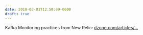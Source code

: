 ```yaml
---
date: 2018-03-01T12:50:09-0600
draft: true
---
```




Kafka Monitoring practices from New Relic: [dzone.com/articles/…](https://dzone.com/articles/kafkapocalypse-monitoring-kafka-without-losing-you)



